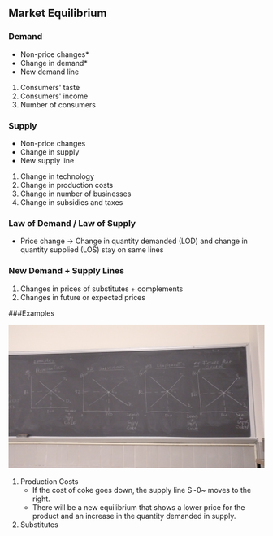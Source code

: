 ## Market Equilibrium

### Demand

- Non-price changes*
- Change in demand*
- New demand line

1. Consumers' taste
2. Consumers' income
3. Number of consumers

### Supply

- Non-price changes
- Change in supply
- New supply line

1. Change in technology
2. Change in production costs
3. Change in number of businesses
4. Change in subsidies and taxes

### Law of Demand / Law of Supply

- Price change &rarr; Change in quantity demanded (LOD) and change in quantity supplied (LOS) stay on same lines

### New Demand + Supply Lines

1. Changes in prices of substitutes + complements
2. Changes in future or expected prices

###Examples

![examples](10_23/1.jpg)

1. Production Costs
   - If the cost of coke goes down, the supply line S~0~ moves to the right.
   - There will be a new equilibrium that shows a lower price for the product and an increase in the quantity demanded in supply.
2. Substitutes

